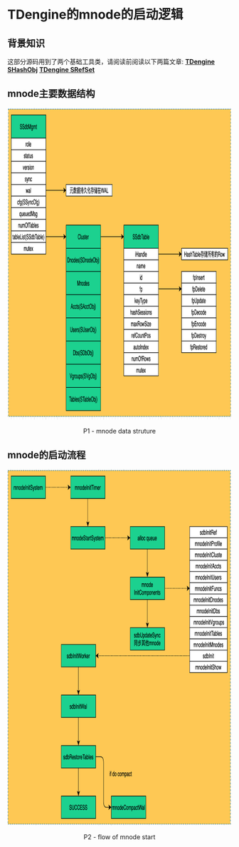 # TDengine的mnode的启动逻辑

## 背景知识
这部分源码用到了两个基础工具类，请阅读前阅读以下两篇文章:
[**TDengine SHashObj**](https://github.com/lj-211/article/blob/master/iot/Part.04.A.TDengine-util_hashtable.md)
[**TDengine SRefSet**](https://github.com/lj-211/article/blob/master/iot/Part.04.A.TDengine-util_tref.md)

## mnode主要数据结构
<p align="center">
  <img width="1008" height = "700" src="https://github.com/lj-211/article/blob/master/res/asc-img/%5BPart.04.A.TDengine-why_TDengine_start_slow_when_too_many_ddl_accumulated%5D%20P1%20-%20Data%20Structure.png?raw=true" alt="data">
</p>
<p align="center">P1 - mnode data struture</p>

## mnode的启动流程
<p align="center">
  <img width="900" height = "800" src="https://github.com/lj-211/article/blob/master/res/asc-img/%5BPart.04.A.TDengine-why_TDengine_start_slow_when_too_many_ddl_accumulated%5D%20P2%20-%20Start%20of%20mnode.png?raw=true" alt="flow">
</p>
<p align="center">P2 - flow of mnode start</p>
